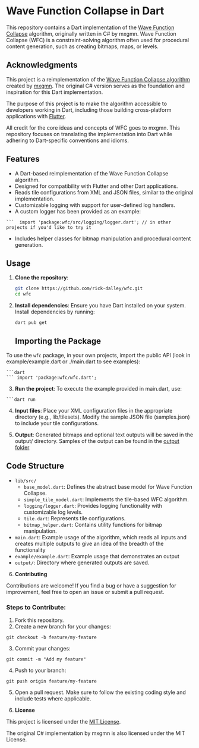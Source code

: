 # Wave Function Collapse in Dart

This repository contains a Dart implementation of the [Wave Function Collapse](https://github.com/mxgmn/WaveFunctionCollapse) algorithm, originally written in C# by mxgmn. Wave Function Collapse (WFC) is a constraint-solving algorithm often used for procedural content generation, such as creating bitmaps, maps, or levels.

## Acknowledgments

This project is a reimplementation of the [Wave Function Collapse algorithm](https://github.com/mxgmn/WaveFunctionCollapse) created by [mxgmn](https://github.com/mxgmn). The original C# version serves as the foundation and inspiration for this Dart implementation.

The purpose of this project is to make the algorithm accessible to developers working in Dart, including those building cross-platform applications with [Flutter](https://flutter.dev/).

All credit for the core ideas and concepts of WFC goes to mxgmn. This repository focuses on translating the implementation into Dart while adhering to Dart-specific conventions and idioms.

## Features

- A Dart-based reimplementation of the Wave Function Collapse algorithm.
- Designed for compatibility with Flutter and other Dart applications.
- Reads tile configurations from XML and JSON files, similar to the original implementation.
- Customizable logging with support for user-defined log handlers.
- A custom logger has been provided as an example:

````
```  import 'package:wfc/src/logging/logger.dart'; // in other projects if you'd like to try it
````

- Includes helper classes for bitmap manipulation and procedural content generation.

## Usage

1. **Clone the repository**:

   ```bash
   git clone https://github.com/rick-dalley/wfc.git
   cd wfc

   ```

2. **Install dependencies**:
   Ensure you have Dart installed on your system. Install dependencies by running:

   ```
   dart pub get
   ```

   ## Importing the Package

To use the `wfc` package, in your own projects, import the public API (look in example/example.dart or ./main.dart to see examples):

````
```dart
``` import 'package:wfc/wfc.dart';
````

3. **Run the project**:
   To execute the example provided in main.dart, use:

````
```dart run
````

4. **Input files**:
   Place your XML configuration files in the appropriate directory (e.g., lib/tilesets).
   Modify the sample JSON file (samples.json) to include your tile configurations.

5. **Output**:
   Generated bitmaps and optional text outputs will be saved in the output/ directory. Samples of the output can be found in the [output folder](https://github.com/rick-dalley/wfc/tree/master/output)

## Code Structure

- `lib/src/`
  - `base_model.dart`: Defines the abstract base model for Wave Function Collapse.
  - `simple_tile_model.dart`: Implements the tile-based WFC algorithm.
  - `logging/logger.dart`: Provides logging functionality with customizable log levels.
  - `tile.dart`: Represents tile configurations.
  - `bitmap_helper.dart`: Contains utility functions for bitmap manipulation.
- `main.dart`: Example usage of the algorithm, which reads all inputs and creates multiple outputs to give an idea of the breadth of the functionality
- `example/example.dart`: Example usage that demonstrates an output
- `output/`: Directory where generated outputs are saved.

6. **Contributing**

Contributions are welcome! If you find a bug or have a suggestion for improvement, feel free to open an issue or submit a pull request.

### Steps to Contribute:

1. Fork this repository.
2. Create a new branch for your changes:

```
git checkout -b feature/my-feature
```

3. Commit your changes:

```
git commit -m "Add my feature"
```

4. Push to your branch:

```
git push origin feature/my-feature
```

5. Open a pull request.
   Make sure to follow the existing coding style and include tests where applicable.

6. **License**

This project is licensed under the [MIT License](https://opensource.org/licenses/MIT).

The original C# implementation by mxgmn is also licensed under the MIT License.
